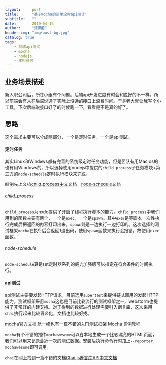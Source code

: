 ```yaml
---
layout:     post
title:      "基于mocha的简单定时api测试"
subtitle:   ""
date:       2019-04-15
author:     "漆黑菌"
header-img: "img/post-bg.jpg"
catalog: true
tags:
    - 前端api测试
    - mocha
    - nodejs
    - 定时任务
---
```


## 业务场景描述
新入职公司后，所在小组有个问题。后端api开发进度有时会和说好的不一样，所以前端会有人在后端说通了实际上没通的接口上浪费时间。于是老大就让我写个小工具，下次后端说接口好了的时候跑一下，看看是不是真的好了。

## 思路
这个需求主要可以分成两部分，一个是定时任务，一个是api测试。

#### 定时任务
其实Linux和Windows都有完善的系统级定时任务功能，但是团队有用Mac os的也有用Windows的，所以选择使用nodejs中提供的`child_process`子任务模块+第三方的`node-schedule`定时执行模块来完成。

照例先上文档[child_process中文文档](http://nodejs.cn/api/child_process.html "child_process中文文档")，[node-schedule文档](https://github.com/node-schedule/node-schedule "node-schedule文档")

###### child_process
`child_process`为node提供了开启子线程执行脚本的能力。`child_process`中我们用到的函数主要有两个，一个是`exec`，一个是`spawn`。其中`exec`是等脚本一次性执行完成后把返回的内容打印出来，`spawn`则是一边执行一边打印的。这次选择的测试框架`mocha`在执行后会返回1退出码，使用`spawn`函数来执行会报错，故使用`exec`函数。

###### node-schedule
`node-schedule`算是set定时器系列的威力加强版可以指定在符合条件的时间执行。

#### api测试
api测试主要要发起HTTP请求，目前选用`supertest`来提供链式调用的发起HTTP能力。测试框架采用`mocha`这也是目前比较流行的测试框架之一，webstorm也提供了非常好的内建支持。对于得到的数据进行处理需要引入断言库，这次采用`chai`执行起来比较语义化，文档也比较好找。

[mocha官方文档](https://mochajs.org/ "mocha官方文档"),阮一峰也有一篇不错的入门[测试框架 Mocha 实例教程](http://www.ruanyifeng.com/blog/2015/12/a-mocha-tutorial-of-examples.html "测试框架 Mocha 实例教程")

`mocha`有个不错的插件`mochawesome`可以在本地生成一个比较漂亮的HTML页面，我们可以用来记录最近一次的测试数据。安装后执行命令行时加上`--reporter mochawesome`即可调用。

`chai`在网上找到一篇不错的文档[Chai.js断言库API中文文档](https://www.jianshu.com/p/f200a75a15d2 "Chai.js断言库API中文文档")